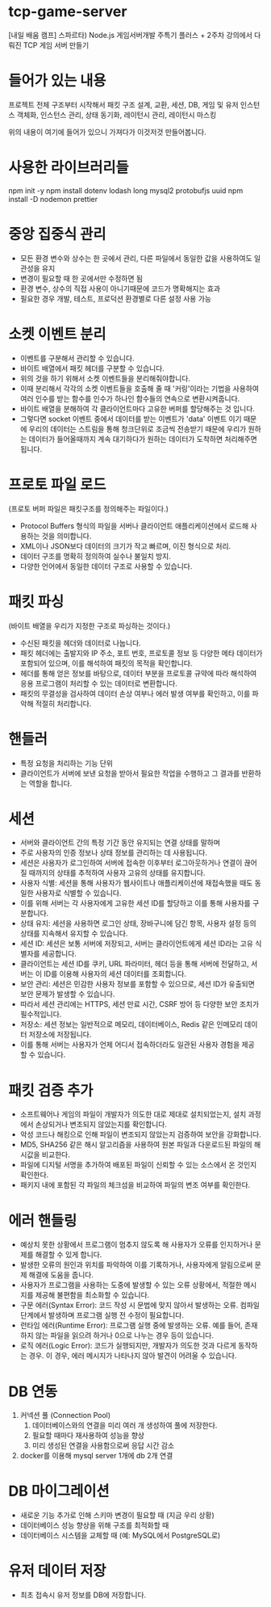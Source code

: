 # tcp-game-server

[내일 배움 캠프] 스파르타) Node.js 게임서버개발 주특기 플러스 + 2주차 강의에서 다뤄진 TCP 게임 서버 만들기

# 들어가 있는 내용

프로젝트 전체 구조부터 시작해서 패킷 구조 설계,
교환,
세션,
DB,
게임 및 유저 인스턴스 객체화,
인스턴스 관리,
상태 동기화,
레이턴시 관리,
레이턴시 마스킹

위의 내용이 여기에 들어가 있으니 가져다가 이것저것 만들어봅니다.

# 사용한 라이브러리들

npm init -y
npm install dotenv lodash long mysql2 protobufjs uuid
npm install -D nodemon prettier

# 중앙 집중식 관리

- 모든 환경 변수와 상수는 한 곳에서 관리, 다른 파일에서 동일한 값을 사용하여도 일관성을 유지
- 변경이 필요할 때 한 곳에서만 수정하면 됨
- 환경 변수, 상수의 직접 사용이 아니기때문에 코드가 명확해지는 효과
- 필요한 경우 개발, 테스트, 프로덕션 환경별로 다른 설정 사용 가능

# 소켓 이벤트 분리

- 이벤트를 구분해서 관리할 수 있습니다.
- 바이트 배열에서 패킷 헤더를 구분할 수 있습니다.
- 위의 것을 하기 위해서 소켓 이벤트들을 분리해줘야합니다.
- 이때 분리해서 각각의 소켓 이벤트들을 호출해 줄 때 '커링'이라는 기법을 사용하여 여러 인수를 받는 함수를 인수가 하나인 함수들의 연속으로 변환시켜줍니다.
- 바이트 배열을 분해하여 각 클라이언트마다 고유한 버퍼를 할당해주는 것 입니다.
- 그렇다면 socket 이벤트 중에서 데이터를 받는 이벤트가 'data' 이벤트 이기 때문에 우리의 데이터는 스트림을 통해 청크단위로 조금씩 전송받기 때문에 우리가 원하는 데이터가 들어올때까지 계속 대기하다가 원하는 데이터가 도착하면 처리해주면 됩니다.

# 프로토 파일 로드

(프로토 버퍼 파일은 패킷구조를 정의해주는 파일이다.)

- Protocol Buffers 형식의 파일을 서버나 클라이언트 애플리케이션에서 로드해 사용하는 것을 의미합니다.
- XML이나 JSON보다 데이터의 크기가 작고 빠르며, 이진 형식으로 처리.
- 데이터 구조를 명확히 정의하여 실수나 불일치 방지.
- 다양한 언어에서 동일한 데이터 구조로 사용할 수 있습니다.

# 패킷 파싱

(바이트 배열을 우리가 지정한 구조로 파싱하는 것이다.)

- 수신된 패킷을 헤더와 데이터로 나눕니다.
- 패킷 헤더에는 출발지와 IP 주소, 포트 번호, 프로토콜 정보 등 다양한 메타 데이터가 포함되어 있으며, 이를 해석하여 패킷의 목적을 확인합니다.
- 헤더를 통해 얻은 정보를 바탕으로, 데이터 부분을 프로토콜 규약에 따라 해석하여 응용 프로그램이 처리할 수 있는 데이터로 변환합니다.
- 패킷의 무결성을 검사하여 데이터 손상 여부나 에러 발생 여부를 확인하고, 이를 파악해 적절히 처리합니다.

# 핸들러

- 특정 요청을 처리하는 기능 단위
- 클라이언트가 서버에 보낸 요청을 받아서 필요한 작업을 수행하고 그 결과를 반환하는 역할을 합니다.

# 세션

- 서버와 클라이언트 간의 특정 기간 동안 유지되는 연결 상태를 말하며
- 주로 사용자의 인증 정보나 상태 정보를 관리하는 데 사용됩니다.
- 세션은 사용자가 로그인하여 서버에 접속한 이후부터 로그아웃하거나 연결이 끊어질 때까지의 상태를 추적하여 사용자 고유의 상태를 유지합니다.
- 사용자 식별: 세션을 통해 사용자가 웹사이트나 애플리케이션에 재접속했을 때도 동일한 사용자로 식별할 수 있습니다.
- 이를 위해 서버는 각 사용자에게 고유한 세션 ID를 할당하고 이를 통해 사용자를 구분합니다.
- 상태 유지: 세션을 사용하면 로그인 상태, 장바구니에 담긴 항목, 사용자 설정 등의 상태를 지속해서 유지할 수 있습니다.
- 세션 ID: 세션은 보통 서버에 저장되고, 서버는 클라이언트에게 세션 ID라는 고유 식별자를 세공합니다.
- 클라이언트는 세션 ID를 쿠키, URL 파라미터, 헤더 등을 통해 서버에 전달하고, 서버는 이 ID를 이용해 사용자의 세션 데이터를 조회합니다.
- 보안 관리: 세션은 민감한 사용자 정보를 포함할 수 있으므로, 세션 ID가 유출되면 보안 문제가 발생할 수 있습니다.
- 따라서 세션 관리에는 HTTPS, 세션 만료 시간, CSRF 방어 등 다양한 보안 조치가 필수적입니다.
- 저장소: 세션 정보는 일반적으로 메모리, 데이터베이스, Redis 같은 인메모리 데이터 저장소에 저장됩니다.
- 이를 통해 서버는 사용자가 언제 어디서 접속하더라도 일관된 사용자 경험을 제공 할 수 있습니다.

# 패킷 검증 추가

- 소프트웨어나 게임의 파일이 개발자가 의도한 대로 제대로 설치되었는지, 설치 과정에서 손상되거나 변조되지 않았는지를 확인합니다.
- 악성 코드나 해킹으로 인해 파일이 변조되지 않았는지 검증하여 보안을 강화합니다.
- MD5, SHA256 같은 해시 알고리즘을 사용하여 원본 파일과 다운로드된 파일의 해시값을 비교한다.
- 파일에 디지털 서명을 추가하여 배포된 파일이 신뢰할 수 있는 소스에서 온 것인지 확인한다.
- 패키지 내에 포함된 각 파일의 체크섬을 비교하여 파일의 변조 여부를 확인한다.

# 에러 핸들링

- 예상치 못한 상황에서 프로그램이 멈추지 않도록 해 사용자가 오류를 인지하거나 문제를 해결할 수 있게 합니다.
- 발생한 오류의 원인과 위치를 파악하여 이를 기록하거나, 사용자에게 알림으로써 문제 해결에 도움을 줍니다.
- 사용자가 프로그램을 사용하는 도중에 발생할 수 있는 오류 상황에서, 적절한 메시지를 제공해 불편함을 최소화할 수 있습니다.
- 구문 에러(Syntax Error): 코드 작성 시 문법에 맞지 않아서 발생하는 오류. 컴파일 단계에서 발생하며 프로그램 실행 전 수정이 필요합니다.
- 런타임 에러(Runtime Error): 프로그램 실행 중에 발생하는 오류. 예를 들어, 존재하지 않는 파일을 읽으려 하거나 0으로 나누는 경우 등이 있습니다.
- 로직 에러(Logic Error): 코드가 실행되지만, 개발자가 의도한 것과 다르게 동작하는 경우. 이 경우, 에러 메시지가 나타나지 않아 발견이 어려울 수 있습니다.

# DB 연동

1. 커넥션 풀 (Connection Pool)
   1. 데이터베이스와의 연결을 미리 여러 개 생성하여 풀에 저장한다.
   2. 필요할 때마다 재사용하여 성능을 향상
   3. 미리 생성된 연결을 사용함으로써 응답 시간 감소
2. docker를 이용해 mysql server 1개에 db 2개 연결

# DB 마이그레이션

- 새로운 기능 추가로 인해 스키마 변경이 필요할 때 (지금 우리 상황)
- 데이터베이스 성능 향상을 위해 구조를 최적화할 때
- 데이터베이스 시스템을 교체할 때 (예: MySQL에서 PostgreSQL로)

# 유저 데이터 저장

- 최초 접속시 유저 정보를 DB에 저장합니다.
